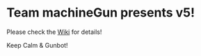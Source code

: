 # Team machineGun presents v5!

Please check the [Wiki](https://github.com/BeerK0in/machineGun5/wiki) for details!

Keep Calm & Gunbot!
